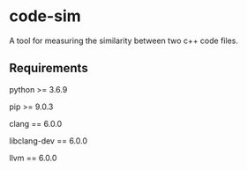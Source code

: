 # code-sim
A tool for measuring the similarity between two c++ code files.

## Requirements
python >= 3.6.9

pip >= 9.0.3

clang == 6.0.0

libclang-dev == 6.0.0

llvm == 6.0.0